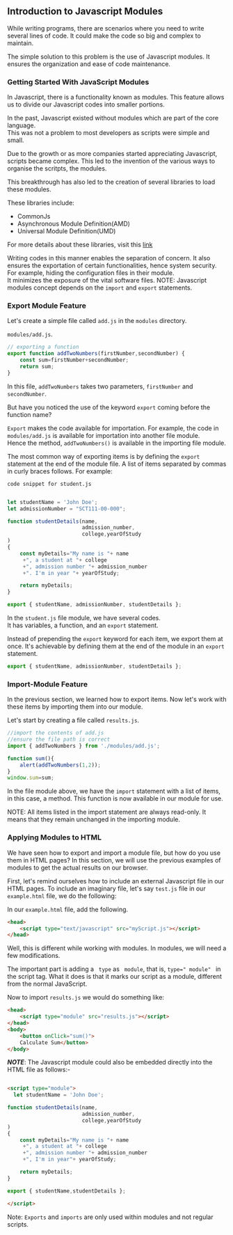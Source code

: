 ## Introduction to Javascript Modules

While writing programs, there are scenarios where you need to write several lines of code. It could make the code so big and complex to maintain.

The simple solution to this problem is the use of Javascript modules. It ensures the organization and ease of code maintenance.

### Getting Started With JavaScript Modules

In Javascript, there is a functionality known as modules. This feature allows us to divide our Javascript codes into smaller portions. 

In the past, Javascript existed without modules which are part of the core language.  
This was not a problem to most developers as scripts were simple and small.  

Due to the growth or as more companies started appreciating Javascript, scripts became complex. 
This led to the invention of the various ways to organise the scritpts, the modules.

This breakthrough has also led to the creation of several libraries to load these modules. 

These libraries include:  
* CommonJs 
* Asynchronous Module Definition(AMD)
* Universal Module Definition(UMD)

For more details about these libraries, visit this [link](https://javascript.info/modules-intro)

Writing codes in this manner enables the separation of concern.
It also ensures the exportation of certain functionalities, hence system security. 
For example, hiding the configuration files in their module.  
It minimizes the exposure of the vital software files.
NOTE:  Javascript modules concept depends on the ```import``` and ```export``` statements.  

### Export Module Feature
Let's create a simple file called ```add.js``` in the ```modules``` directory.

```modules/add.js```.
```js
// exporting a function
export function addTwoNumbers(firstNumber,secondNumber) {
    const sum=firstNumber+secondNumber;
    return sum;
}
```
In this file, ```addTwoNumbers``` takes two parameters, ```firstNumber``` and ```secondNumber```. 
  
But have you noticed the use of the keyword ```export``` coming before the function name?  

```Export``` makes the code available for importation. For example, the code in ```modules/add.js``` is available for importation into another file module.  
Hence the method, ```addTwoNumbers()``` is available in the importing file module.  

The most common way of exporting items is by defining the ```export``` statement at the end of the module file. A list of items separated by commas in curly braces follows. For example:   

```code snippet for student.js```

```js

let studentName = 'John Doe';
let admissionNumber = "SCT111-00-000";

function studentDetails(name,
                        admission_number,
                        college,yearOfStudy
)
{
    const myDetails="My name is "+ name
     +", a student at "+ college
     +", admission number "+ admission_number
     +". I'm in year "+ yearOfStudy;

    return myDetails;
}

export { studentName, admissionNumber, studentDetails };

```
In the ```student.js``` file module, we have several codes.  
It has variables, a function, and an ```export``` statement. 

Instead of prepending the ```export``` keyword for each item, we export them at once.
It's achievable by defining them at the end of the module in an ```export``` statement. 

```js
export { studentName, admissionNumber, studentDetails };
```

### Import-Module Feature

In the previous section, we learned how to export items. Now let's work with these items by importing them into our module.

Let's start by creating a file called ```results.js```.  

```js
//import the contents of add.js
//ensure the file path is correct
import { addTwoNumbers } from './modules/add.js';

function sum(){
    alert(addTwoNumbers(1,2));
}
window.sum=sum;

```

In the file module above, we have the ```import``` statement with a list of items, in this case, a method. This function is now available in our module for use.

NOTE: All items listed in the import statement are always read-only.  It means that they remain unchanged in the importing module.

### Applying Modules to HTML

We have seen how to export and import a module file, but how do you use them in HTML pages? 
In this section, we will use the previous examples of modules to get the actual results on our browser. 

First, let's remind ourselves how to include an external Javascript file in our HTML pages. To include an imaginary file, let's say ```test.js``` file in our ```example.html``` file, we do the following: 

In our ```example.html``` file, add the following.  
```html
<head>
    <script type="text/javascript" src="myScript.js"></script>
</head>

```
Well, this is different while working with modules. In modules, we will need a few modifications.

The important part is adding a ``` type``` as ``` module```, that is, ```type=" module" ``` in the script tag. 
What it does is that it marks our script as a module, different from the normal JavaScript. 

Now to import ```results.js``` we would do something like:  
```html
<head>
    <script type="module" src="results.js"></script>
</head>
<body>
    <button onClick="sum()">
    Calculate Sum</button>
</body>
```


***NOTE***: The Javascript module could also be embedded directly into the HTML file as follows:-  

```HTML

<script type="module">
  let studentName = 'John Doe';

function studentDetails(name,
                        admission_number,
                        college,yearOfStudy
)
{
    const myDetails="My name is "+ name
     +", a student at "+ college
     +", admission number "+ admission_number
     +", I'm in year"+ yearOfStudy;

    return myDetails;
}

export { studentName,studentDetails };

</script>

```
Note: ```Exports``` and ```imports``` are only used within modules and not regular scripts.
